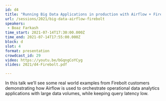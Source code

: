```yaml
---
id: d4
title: "Running Big Data Applications in production with Airflow + Firebolt"
url: /sessions/2021/big-data-airflow-firebolt
speakers:
 - Boaz Farkash
time_start: 2021-07-14T17:30:00.000Z
time_end: 2021-07-14T17:55:00.000Z
block: d
slot: 4
format: presentation
crowdcast_id: 29
video: https://youtu.be/bGqngCoYCyg
slides: 2021/d4-Firebolt.pdf

---
```


In this talk we’ll see some real world examples from Firebolt customers demonstrating how Airflow is used to orchestrate operational data analytics applications with large data volumes, while keeping query latency low.
